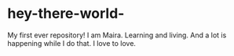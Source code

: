 # hey-there-world-
My first ever repository!
I am Maira. Learning and living. And a lot is happening while I do that.
I love to love. 
